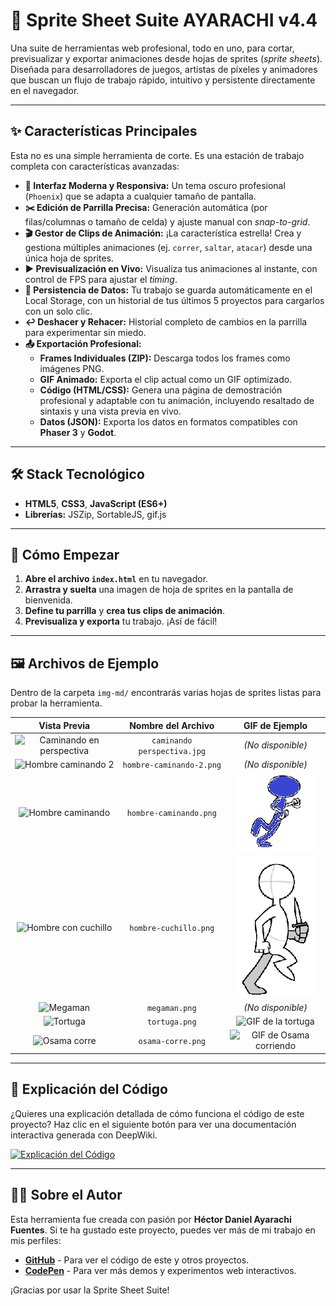 # 🚀 Sprite Sheet Suite AYARACHI v4.4

<!-- Reemplaza la URL de arriba con una captura de pantalla atractiva de tu herramienta -->

Una suite de herramientas web profesional, todo en uno, para cortar, previsualizar y exportar animaciones desde hojas de sprites (*sprite sheets*). Diseñada para desarrolladores de juegos, artistas de píxeles y animadores que buscan un flujo de trabajo rápido, intuitivo y persistente directamente en el navegador.

---

## ✨ Características Principales

Esta no es una simple herramienta de corte. Es una estación de trabajo completa con características avanzadas:

*   **🎨 Interfaz Moderna y Responsiva:** Un tema oscuro profesional (`Phoenix`) que se adapta a cualquier tamaño de pantalla.
*   **✂️ Edición de Parrilla Precisa:** Generación automática (por filas/columnas o tamaño de celda) y ajuste manual con *snap-to-grid*.
*   **🎬 Gestor de Clips de Animación:** ¡La característica estrella! Crea y gestiona múltiples animaciones (ej. `correr`, `saltar`, `atacar`) desde una única hoja de sprites.
*   **▶️ Previsualización en Vivo:** Visualiza tus animaciones al instante, con control de FPS para ajustar el *timing*.
*   **💾 Persistencia de Datos:** Tu trabajo se guarda automáticamente en el Local Storage, con un historial de tus últimos 5 proyectos para cargarlos con un solo clic.
*   **↩️ Deshacer y Rehacer:** Historial completo de cambios en la parrilla para experimentar sin miedo.
*   **📤 Exportación Profesional:**
    *   **Frames Individuales (ZIP):** Descarga todos los frames como imágenes PNG.
    *   **GIF Animado:** Exporta el clip actual como un GIF optimizado.
    *   **Código (HTML/CSS):** Genera una página de demostración profesional y adaptable con tu animación, incluyendo resaltado de sintaxis y una vista previa en vivo.
    *   **Datos (JSON):** Exporta los datos en formatos compatibles con **Phaser 3** y **Godot**.

---

## 🛠️ Stack Tecnológico

*   **HTML5**, **CSS3**, **JavaScript (ES6+)**
*   **Librerías:** JSZip, SortableJS, gif.js

---

## 🚀 Cómo Empezar

1.  **Abre el archivo `index.html`** en tu navegador.
2.  **Arrastra y suelta** una imagen de hoja de sprites en la pantalla de bienvenida.
3.  **Define tu parrilla** y **crea tus clips de animación**.
4.  **Previsualiza y exporta** tu trabajo. ¡Así de fácil!

---

## 🖼️ Archivos de Ejemplo

Dentro de la carpeta `img-md/` encontrarás varias hojas de sprites listas para probar la herramienta.

| Vista Previa | Nombre del Archivo | GIF de Ejemplo |
| :---: | :---: | :---: |
| ![Caminando en perspectiva](https://raw.githubusercontent.com/HectorDanielAyarachiFuentes/Sprite-Sheet-Suite-v4.4-Dulce-/main/img-md/caminando%20perspectiva.jpg) | `caminando perspectiva.jpg` | *(No disponible)* |
| ![Hombre caminando 2](https://raw.githubusercontent.com/HectorDanielAyarachiFuentes/Sprite-Sheet-Suite-v4.4-Dulce-/main/img-md/hombre-caminando-2.png) | `hombre-caminando-2.png` | *(No disponible)* |
| ![Hombre caminando](https://raw.githubusercontent.com/HectorDanielAyarachiFuentes/Sprite-Sheet-Suite-v4.4-Dulce-/main/img-md/hombre-caminando.png) | `hombre-caminando.png` | ![GIF de Osama corriendo](https://github.com/HectorDanielAyarachiFuentes/Sprite-Sheet-Suite-v4.4-Dulce/blob/main/img-md/gifs/hombrecaminando.gif?raw=true) |
| ![Hombre con cuchillo](https://raw.githubusercontent.com/HectorDanielAyarachiFuentes/Sprite-Sheet-Suite-v4.4-Dulce-/main/img-md/hombre-cuchillo.png) | `hombre-cuchillo.png` | ![GIF de la tortuga](https://github.com/HectorDanielAyarachiFuentes/Sprite-Sheet-Suite-v4.4-Dulce/blob/main/img-md/gifs/hombrecaminandocuchillo.gif?raw=true) |
| ![Megaman](https://raw.githubusercontent.com/HectorDanielAyarachiFuentes/Sprite-Sheet-Suite-v4.4-Dulce-/main/img-md/megaman.png) | `megaman.png` | *(No disponible)* |
| ![Tortuga](https://raw.githubusercontent.com/HectorDanielAyarachiFuentes/Sprite-Sheet-Suite-v4.4-Dulce-/main/img-md/tortuga.png) | `tortuga.png` | ![GIF de la tortuga](https://raw.githubusercontent.com/HectorDanielAyarachiFuentes/Sprite-Sheet-Suite-v4.4-Dulce-/main/img-md/gifs/tortuga.gif) |
| ![Osama corre](https://raw.githubusercontent.com/HectorDanielAyarachiFuentes/Sprite-Sheet-Suite-v4.4-Dulce-/main/img-md/osama-corre.png) | `osama-corre.png` | ![GIF de Osama corriendo](https://raw.githubusercontent.com/HectorDanielAyarachiFuentes/Sprite-Sheet-Suite-v4.4-Dulce-/main/img-md/gifs/osama.gif) |

---

## 🧠 Explicación del Código

¿Quieres una explicación detallada de cómo funciona el código de este proyecto? Haz clic en el siguiente botón para ver una documentación interactiva generada con DeepWiki.

[![Explicación del Código](https://img.shields.io/badge/Explicación_del_Código-DeepWiki-blue?style=for-the-badge)](https://deepwiki.com/search/que-te-parece-el-codigo_759e5f6a-1a25-4d8c-b326-4ab9fb5fe169)

---

## 👨‍💻 Sobre el Autor

Esta herramienta fue creada con pasión por **Héctor Daniel Ayarachi Fuentes**. Si te ha gustado este proyecto, puedes ver más de mi trabajo en mis perfiles:

*   **[GitHub](https://github.com/HectorDanielAyarachiFuentes)** - Para ver el código de este y otros proyectos.
*   **[CodePen](https://codepen.io/HectorDanielAyarachiFuentes)** - Para ver más demos y experimentos web interactivos.

¡Gracias por usar la Sprite Sheet Suite!
